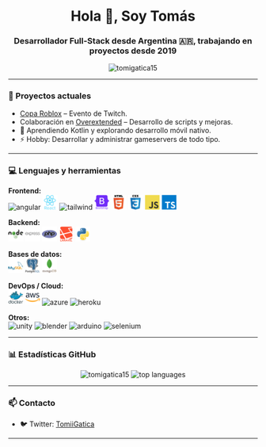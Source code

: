 <h1 align="center">Hola 👋, Soy Tomás</h1>
<h3 align="center">Desarrollador Full-Stack desde Argentina 🇦🇷, trabajando en proyectos desde 2019</h3>

<p align="center">
  <img src="https://komarev.com/ghpvc/?username=tomigatica15&label=Profile%20views&color=0e75b6&style=flat" alt="tomigatica15" />
</p>

---

### 🔭 Proyectos actuales
- [Copa Roblox](https://www.coparoblox.com/) – Evento de Twitch.
- Colaboración en [Overextended](https://github.com/overextended) – Desarrollo de scripts y mejoras.
- 🌱 Aprendiendo Kotlin y explorando desarrollo móvil nativo.
- ⚡ Hobby: Desarrollar y administrar gameservers de todo tipo.

---

### 💻 Lenguajes y herramientas

**Frontend:**  
<img src="https://angular.io/assets/images/logos/angular/angular.svg" alt="angular" width="30"/> <img src="https://raw.githubusercontent.com/devicons/devicon/master/icons/react/react-original-wordmark.svg" alt="react" width="30"/> <img src="https://www.vectorlogo.zone/logos/tailwindcss/tailwindcss-icon.svg" alt="tailwind" width="30"/> <img src="https://raw.githubusercontent.com/devicons/devicon/master/icons/bootstrap/bootstrap-plain-wordmark.svg" alt="bootstrap" width="30"/> <img src="https://raw.githubusercontent.com/devicons/devicon/master/icons/html5/html5-original-wordmark.svg" alt="html5" width="30"/> <img src="https://raw.githubusercontent.com/devicons/devicon/master/icons/css3/css3-original-wordmark.svg" alt="css3" width="30"/> <img src="https://raw.githubusercontent.com/devicons/devicon/master/icons/javascript/javascript-original.svg" alt="javascript" width="30"/> <img src="https://raw.githubusercontent.com/devicons/devicon/master/icons/typescript/typescript-original.svg" alt="typescript" width="30"/>  

**Backend:**  
<img src="https://raw.githubusercontent.com/devicons/devicon/master/icons/nodejs/nodejs-original-wordmark.svg" alt="nodejs" width="30"/> <img src="https://raw.githubusercontent.com/devicons/devicon/master/icons/express/express-original-wordmark.svg" alt="express" width="30"/> <img src="https://raw.githubusercontent.com/devicons/devicon/master/icons/php/php-original.svg" alt="php" width="30"/> <img src="https://raw.githubusercontent.com/devicons/devicon/master/icons/laravel/laravel-plain-wordmark.svg" alt="laravel" width="30"/> <img src="https://raw.githubusercontent.com/devicons/devicon/master/icons/python/python-original.svg" alt="python" width="30"/>  

**Bases de datos:**  
<img src="https://raw.githubusercontent.com/devicons/devicon/master/icons/mysql/mysql-original-wordmark.svg" alt="mysql" width="30"/> <img src="https://raw.githubusercontent.com/devicons/devicon/master/icons/postgresql/postgresql-original-wordmark.svg" alt="postgresql" width="30"/> <img src="https://raw.githubusercontent.com/devicons/devicon/master/icons/mongodb/mongodb-original-wordmark.svg" alt="mongodb" width="30"/>  

**DevOps / Cloud:**  
<img src="https://raw.githubusercontent.com/devicons/devicon/master/icons/docker/docker-original-wordmark.svg" alt="docker" width="30"/> <img src="https://raw.githubusercontent.com/devicons/devicon/master/icons/amazonwebservices/amazonwebservices-original-wordmark.svg" alt="aws" width="30"/> <img src="https://www.vectorlogo.zone/logos/microsoft_azure/microsoft_azure-icon.svg" alt="azure" width="30"/> <img src="https://www.vectorlogo.zone/logos/heroku/heroku-icon.svg" alt="heroku" width="30"/>  

**Otros:**  
<img src="https://www.vectorlogo.zone/logos/unity3d/unity3d-icon.svg" alt="unity" width="30"/> <img src="https://www.blender.org/wp-content/uploads/2013/07/blender_logo.png" alt="blender" width="30"/> <img src="https://www.arduino.cc/en/uploads/Main/Arduino_Badge.png" alt="arduino" width="30"/> <img src="https://www.selenium.dev/images/selenium_logo_square_green.png" alt="selenium" width="30"/>  

---

### 📊 Estadísticas GitHub
<p align="center">
  <img src="https://github-readme-stats.vercel.app/api?username=tomigatica15&show_icons=true&locale=en" alt="tomigatica15" />
  <img src="https://github-readme-stats.vercel.app/api/top-langs/?username=tomigatica15&layout=compact&langs_count=10" alt="top languages" />
</p>

---

### 📫 Contacto  
- 🐦 Twitter: [TomiiGatica](https://x.com/TomiiGatica)

---
